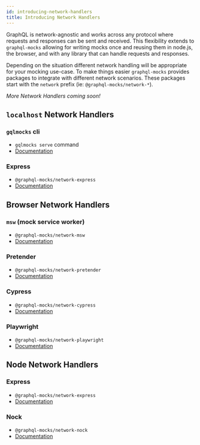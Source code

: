 ```yaml
---
id: introducing-network-handlers
title: Introducing Network Handlers
---
```


GraphQL is network-agnostic and works across any protocol where requests and responses can be sent and received. This flexibility extends to `graphql-mocks` allowing for writing mocks once and reusing them in node.js, the browser, and with any library that can handle requests and responses.

Depending on the situation different network handling will be appropriate for your mocking use-case. To make things easier `graphql-mocks` provides packages to integrate with different network scenarios. These packages start with the `network` prefix (ie: `@graphql-mocks/network-*`).

*More Network Handlers coming soon!*

## `localhost` Network Handlers

### `gqlmocks` cli
* `gqlmocks serve` command
* [Documentation](/docs/cli/commands/#gqlmocks-serve)

### Express
* `@graphql-mocks/network-express`
* [Documentation](/docs/network/express)

## Browser Network Handlers

### `msw` (mock service worker)
* `@graphql-mocks/network-msw`
* [Documentation](/docs/network/msw)

### Pretender
* `@graphql-mocks/network-pretender`
* [Documentation](/docs/network/pretender)

### Cypress
* `@graphql-mocks/network-cypress`
* [Documentation](/docs/network/cypress)

### Playwright
* `@graphql-mocks/network-playwright`
* [Documentation](/docs/network/playwright)

## Node Network Handlers

### Express
* `@graphql-mocks/network-express`
* [Documentation](/docs/network/express)

### Nock
* `@graphql-mocks/network-nock`
* [Documentation](/docs/network/nock)

